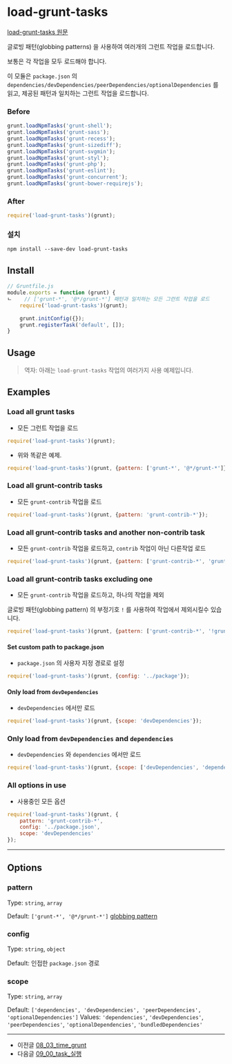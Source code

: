 # load-grunt-tasks

[load-grunt-tasks 원문](https://github.com/sindresorhus/load-grunt-tasks)

글로빙 패턴(globbing patterns) 을 사용하여 여러개의 그런트 작업을 로드합니다.

보통은 각 작업을 모두 로드해야 합니다.

이 모듈은 `package.json` 의 `dependencies/devDependencies/peerDependencies/optionalDependencies` 를 읽고, 제공된 패턴과 일치하는 그런트 작업을 로드합니다.



### Before

```javascript
grunt.loadNpmTasks('grunt-shell');
grunt.loadNpmTasks('grunt-sass');
grunt.loadNpmTasks('grunt-recess');
grunt.loadNpmTasks('grunt-sizediff');
grunt.loadNpmTasks('grunt-svgmin');
grunt.loadNpmTasks('grunt-styl');
grunt.loadNpmTasks('grunt-php');
grunt.loadNpmTasks('grunt-eslint');
grunt.loadNpmTasks('grunt-concurrent');
grunt.loadNpmTasks('grunt-bower-requirejs');
```

### After

```javascript
require('load-grunt-tasks')(grunt);
```


### 설치

```
npm install --save-dev load-grunt-tasks
```


## Install

```javascript
// Gruntfile.js 
module.exports = function (grunt) {
ㄴ    // ['grunt-*', '@*/grunt-*'] 패턴과 일치하는 모든 그런트 작업을 로드
    require('load-grunt-tasks')(grunt);
 
    grunt.initConfig({});
    grunt.registerTask('default', []);
}
```


## Usage

> 역자: 아래는 `load-grunt-tasks` 작업의 여러가지 사용 예제입니다.





## Examples


### Load all grunt tasks

- 모든 그런트 작업을 로드

```javascript
require('load-grunt-tasks')(grunt);
```

- 위와 똑같은 예제.

```javascript
require('load-grunt-tasks')(grunt, {pattern: ['grunt-*', '@*/grunt-*']});
```

### Load all grunt-contrib tasks

- 모든 `grunt-contrib` 작업을 로드

```javascript
require('load-grunt-tasks')(grunt, {pattern: 'grunt-contrib-*'});
```




### Load all grunt-contrib tasks and another non-contrib task

- 모든 `grunt-contrib` 작업을 로드하고, `contrib` 작업이 아닌 다른작업 로드


```javascript
require('load-grunt-tasks')(grunt, {pattern: ['grunt-contrib-*', 'grunt-shell']});
```




### Load all grunt-contrib tasks excluding one

- 모든 `grunt-contrib` 작업을 로드하고, 하나의 작업을 제외

글로빙 패턴(globbing pattern) 의 부정기호 `!` 를 사용하여 작업에서 제외시킬수 있습니다.

```javascript
require('load-grunt-tasks')(grunt, {pattern: ['grunt-contrib-*', '!grunt-contrib-coffee']});
```



#### Set custom path to package.json

- `package.json` 의 사용자 지정 경로로 설정

```javascript
require('load-grunt-tasks')(grunt, {config: '../package'});
```



#### Only load from `devDependencies`

- `devDependencies` 에서만 로드

```javascript
require('load-grunt-tasks')(grunt, {scope: 'devDependencies'});
```



### Only load from `devDependencies` and `dependencies`

- `devDependencies` 와 `dependencies` 에서만 로드

```javascript
require('load-grunt-tasks')(grunt, {scope: ['devDependencies', 'dependencies']});
```



### All options in use
- 사용중인 모든 옵션

```javascript
require('load-grunt-tasks')(grunt, {
    pattern: 'grunt-contrib-*',
    config: '../package.json',
    scope: 'devDependencies'
});
```

***



## Options


### pattern

Type: `string`, `array`

Default: `['grunt-*', '@*/grunt-*']` [globbing pattern](https://github.com/isaacs/minimatch)



### config

Type: `string`, `object`

Default: 인접한 `package.json` 경로



### scope

Type: `string`, `array`

Default: `['dependencies', 'devDependencies', 'peerDependencies', 'optionalDependencies']`
Values: `'dependencies'`, `'devDependencies'`, `'peerDependencies'`, `'optionalDependencies'`, `'bundledDependencies'`





***

- 이전글 [08_03_time_grunt](08_03_time_grunt.md)
- 다음글 [09_00_task_실행](09_00_task_실행.md)




